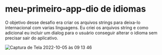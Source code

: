 # meu-primeiro-app-dio de idiomas
O objetivo desse desafio era criar os arquivos strings para deixa-lo internacional com varias linguagens.
Eu criei os arquivos string e como adicional eu incluir um dialog para o usuário conseguir alterar o idioma sem precisar sair do aplicativo.

![Captura de Tela 2022-10-05 às 09 13 46](https://user-images.githubusercontent.com/5827265/194057951-ee31a6b9-fe7c-4408-89c7-6cd2cef91bd1.png)
